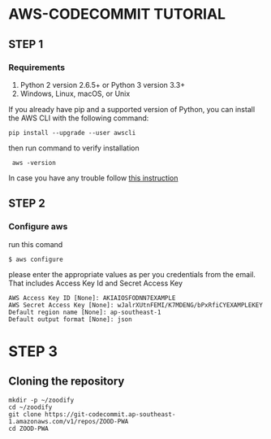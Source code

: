 # AWS-CODECOMMIT TUTORIAL

## STEP 1
###  Requirements
1. Python 2 version 2.6.5+ or Python 3 version 3.3+
2. Windows, Linux, macOS, or Unix

If you already have pip and a supported version of Python, you can install the AWS CLI with the following command:

```
pip install --upgrade --user awscli
```
then run command to verify installation

``` aws -version```

In case you have any trouble follow [this instruction](http://docs.aws.amazon.com/cli/latest/userguide/installing.html)

## STEP 2
### Configure aws

run this comand

```
$ aws configure
```

please enter the appropriate values as per you credentials from the email. That includes Access Key Id and Secret Access Key

```
AWS Access Key ID [None]: AKIAIOSFODNN7EXAMPLE
AWS Secret Access Key [None]: wJalrXUtnFEMI/K7MDENG/bPxRfiCYEXAMPLEKEY
Default region name [None]: ap-southeast-1
Default output format [None]: json
```

# STEP 3
## Cloning the repository

```
mkdir -p ~/zoodify
cd ~/zoodify
git clone https://git-codecommit.ap-southeast-1.amazonaws.com/v1/repos/ZOOD-PWA
cd ZOOD-PWA
```

